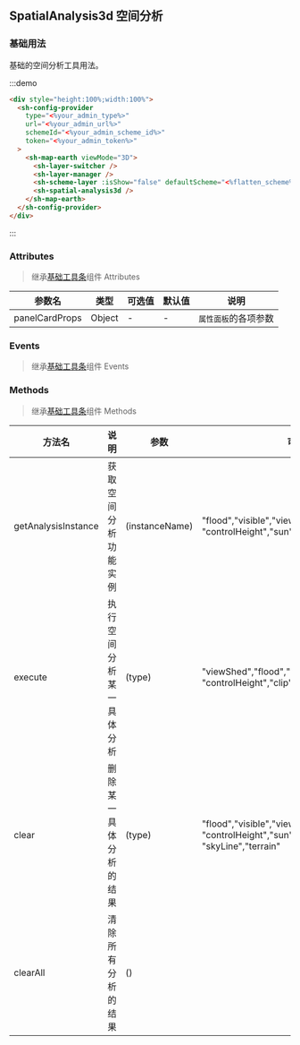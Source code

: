 ## SpatialAnalysis3d 空间分析

### 基础用法

基础的空间分析工具用法。

:::demo

```html
<div style="height:100%;width:100%">
  <sh-config-provider
    type="<%your_admin_type%>"
    url="<%your_admin_url%>"
    schemeId="<%your_admin_scheme_id%>"
    token="<%your_admin_token%>"
  >
    <sh-map-earth viewMode="3D">
      <sh-layer-switcher />
      <sh-layer-manager />
      <sh-scheme-layer :isShow="false" defaultScheme="<%flatten_scheme%>" />
      <sh-spatial-analysis3d />
    </sh-map-earth>
  </sh-config-provider>
</div>
```

:::

### Attributes

> 继承[基础工具条](#/zh-CN/component/general-bar)组件 Attributes

| 参数名         | 类型   | 可选值 | 默认值 | 说明                 |
| -------------- | ------ | ------ | ------ | -------------------- |
| panelCardProps | Object | -      | -      | `属性面板`的各项参数 |

### Events

> 继承[基础工具条](#/zh-CN/component/general-bar)组件 Events

### Methods

> 继承[基础工具条](#/zh-CN/component/general-bar)组件 Methods

| 方法名              | 说明                     | 参数           | 可选值                                                                                  | 备注                   |
| ------------------- | ------------------------ | -------------- | --------------------------------------------------------------------------------------- | ---------------------- |
| getAnalysisInstance | 获取空间分析功能实例     | (instanceName) | "flood","visible","viewShed",</br>"controlHeight","sun","clip","skyLine","terrain"      |                        |
| execute             | 执行空间分析某一具体分析 | (type)         | "viewShed","flood","visible",</br>"controlHeight","clip"                                | 例如开始视域分析的绘制 |
| clear               | 删除某一具体分析的结果   | (type)         | "flood","visible","viewShed",</br>"controlHeight","sun","clip",</br>"skyLine","terrain" | 例如清除视域分析的结果 |
| clearAll            | 清除所有分析的结果       | ()             |                                                                                         |                        |
